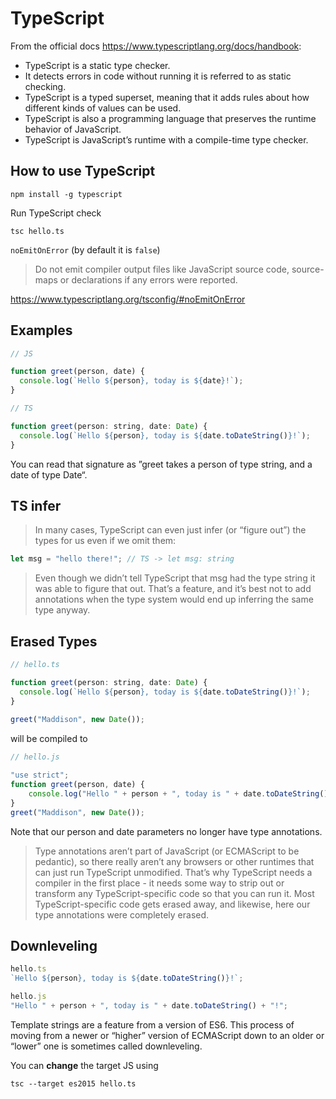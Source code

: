 # TypeScript

From the official docs https://www.typescriptlang.org/docs/handbook:

- TypeScript is a static type checker.
- It detects errors in code without running it is referred to as static checking.
- TypeScript is a typed superset, meaning that it adds rules about how different kinds of values can be used.
- TypeScript is also a programming language that preserves the runtime behavior of JavaScript.
- TypeScript is JavaScript’s runtime with a compile-time type checker.


## How to use TypeScript

```shell
npm install -g typescript
```

Run TypeScript check

```shell
tsc hello.ts
```

`noEmitOnError` (by default it is `false`)

> Do not emit compiler output files like JavaScript source code, source-maps or declarations if any errors were reported.

https://www.typescriptlang.org/tsconfig/#noEmitOnError

## Examples

```js
// JS

function greet(person, date) {
  console.log(`Hello ${person}, today is ${date}!`);
}
```

```js
// TS

function greet(person: string, date: Date) {
  console.log(`Hello ${person}, today is ${date.toDateString()}!`);
}
```

You can read that signature as ”greet takes a person of type string, and a date of type Date“.

## TS infer

> In many cases, TypeScript can even just infer (or “figure out”) the types for us even if we omit them:

```js
let msg = "hello there!"; // TS -> let msg: string
```

> Even though we didn’t tell TypeScript that msg had the type string it was able to figure that out. That’s a feature, and it’s best not to add annotations when the type system would end up inferring the same type anyway.

## Erased Types

```js
// hello.ts

function greet(person: string, date: Date) {
  console.log(`Hello ${person}, today is ${date.toDateString()}!`);
}
 
greet("Maddison", new Date());
```

will be compiled to

```js
// hello.js

"use strict";
function greet(person, date) {
    console.log("Hello " + person + ", today is " + date.toDateString() + "!");
}
greet("Maddison", new Date());
```

Note that our person and date parameters no longer have type annotations.

> Type annotations aren’t part of JavaScript (or ECMAScript to be pedantic), so there really aren’t any browsers or other runtimes that can just run TypeScript unmodified. That’s why TypeScript needs a compiler in the first place - it needs some way to strip out or transform any TypeScript-specific code so that you can run it. Most TypeScript-specific code gets erased away, and likewise, here our type annotations were completely erased.

## Downleveling

```js
hello.ts
`Hello ${person}, today is ${date.toDateString()}!`;
```

```js
hello.js
"Hello " + person + ", today is " + date.toDateString() + "!";
```

Template strings are a feature from a version of ES6. This process of moving from a newer or “higher” version of ECMAScript down to an older or “lower” one is sometimes called downleveling.

You can **change** the target JS using

```shell
tsc --target es2015 hello.ts
```
